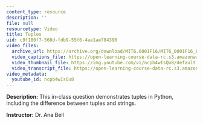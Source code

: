 ```yaml
---
content_type: resource
description: ''
file: null
resourcetype: Video
title: Tuples
uid: c9f180f7-568d-fdb9-55f6-4ae1ae784390
video_files:
  archive_url: https://archive.org/download/MIT6.0001F16/MIT6_0001F16_Lecture_05_exercise_01_300k.mp4
  video_captions_file: https://open-learning-course-data-rc.s3.amazonaws.com/6-0001-introduction-to-computer-science-and-programming-in-python-fall-2016/87b5cc41c447517cbf6d1d4764b5c488_ncpb4wIsQu8.vtt
  video_thumbnail_file: https://img.youtube.com/vi/ncpb4wIsQu8/default.jpg
  video_transcript_file: https://open-learning-course-data-rc.s3.amazonaws.com/6-0001-introduction-to-computer-science-and-programming-in-python-fall-2016/d3150e27dfe972e8349e65aa20d6d210_ncpb4wIsQu8.pdf
video_metadata:
  youtube_id: ncpb4wIsQu8
---
```


**Description:** This in-class question demonstrates tuples in Python, including the difference between tuples and strings.

**Instructor:** Dr. Ana Bell